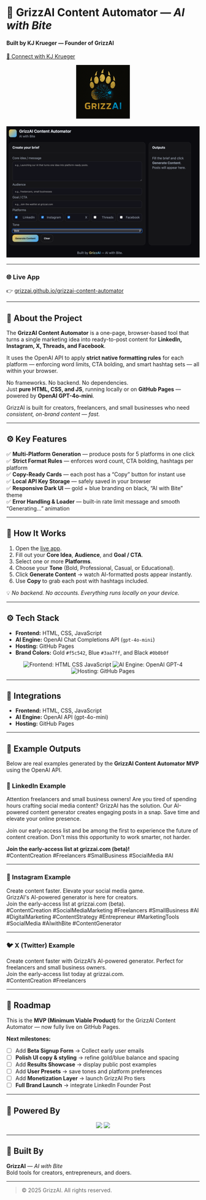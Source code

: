 # 🐻 GrizzAI Content Automator — *AI with Bite*
#### Built by **KJ Krueger** — Founder of **GrizzAI**

[👤 Connect with KJ Krueger](https://www.linkedin.com/in/kj-krueger/)  

<p align="center">
  <img src="./grizzai-logo.png" alt="GrizzAI Logo" width="140"><br><br>
  <img src="./grizzai-content-automator.png" alt="GrizzAI Content Automator App Screenshot" width="600">
</p>

---

### 🌐 **Live App**
👉 [grizzai.github.io/grizzai-content-automator](https://grizzai.github.io/grizzai-content-automator)

---

## 🚀 About the Project
The **GrizzAI Content Automator** is a one-page, browser-based tool that turns a single marketing idea into ready-to-post content for **LinkedIn, Instagram, X, Threads, and Facebook**.

It uses the OpenAI API to apply **strict native formatting rules** for each platform — enforcing word limits, CTA bolding, and smart hashtag sets — all within your browser.

No frameworks. No backend. No dependencies.  
Just **pure HTML, CSS, and JS**, running locally or on **GitHub Pages** — powered by **OpenAI GPT-4o-mini**.

GrizzAI is built for creators, freelancers, and small businesses who need *consistent, on-brand content — fast.*

---

## ⚙️ Key Features
✅ **Multi-Platform Generation** — produce posts for 5 platforms in one click  
✅ **Strict Format Rules** — enforces word count, CTA bolding, hashtags per platform  
✅ **Copy-Ready Cards** — each post has a “Copy” button for instant use  
✅ **Local API Key Storage** — safely saved in your browser  
✅ **Responsive Dark UI** — gold + blue branding on black, “AI with Bite” theme  
✅ **Error Handling & Loader** — built-in rate limit message and smooth “Generating…” animation  

---

## 🧠 How It Works
1. Open the [live app](https://grizzai.github.io/grizzai-content-automator/).  
2. Fill out your **Core Idea**, **Audience**, and **Goal / CTA**.  
3. Select one or more **Platforms**.  
4. Choose your **Tone** (Bold, Professional, Casual, or Educational).  
5. Click **Generate Content** → watch AI-formatted posts appear instantly.  
6. Use **Copy** to grab each post with hashtags included.

💡 *No backend. No accounts. Everything runs locally on your device.*

---

## ⚙️ Tech Stack
- **Frontend:** HTML, CSS, JavaScript  
- **AI Engine:** OpenAI Chat Completions API (`gpt-4o-mini`)  
- **Hosting:** GitHub Pages  
- **Brand Colors:** Gold `#f5c542`, Blue `#3aa7ff`, and Black `#0b0b0f`  

<p align="center">
  <img src="https://img.shields.io/badge/Frontend-HTML%20%7C%20CSS%20%7C%20JavaScript-blue?style=for-the-badge" alt="Frontend: HTML CSS JavaScript">
  <img src="https://img.shields.io/badge/AI%20Engine-OpenAI%20GPT--4-blueviolet?style=for-the-badge" alt="AI Engine: OpenAI GPT-4">
  <img src="https://img.shields.io/badge/Hosting-GitHub%20Pages-lightgrey?style=for-the-badge" alt="Hosting: GitHub Pages">
</p>

---

## 🧩 Integrations
- **Frontend:** HTML, CSS, JavaScript  
- **AI Engine:** OpenAI API (gpt-4o-mini)  
- **Hosting:** GitHub Pages  

---

## 🧠 Example Outputs
Below are real examples generated by the **GrizzAI Content Automator MVP** using the OpenAI API.

### 🔹 LinkedIn Example
Attention freelancers and small business owners! Are you tired of spending hours crafting social media content? GrizzAI has the solution. Our AI-powered content generator creates engaging posts in a snap. Save time and elevate your online presence.

Join our early-access list and be among the first to experience the future of content creation. Don't miss this opportunity to work smarter, not harder.

**Join the early-access list at grizzai.com (beta)!**  
#ContentCreation #Freelancers #SmallBusiness #SocialMedia #AI

---

### 📸 Instagram Example
Create content faster. Elevate your social media game.  
GrizzAI's AI-powered generator is here for creators.  
Join the early-access list at grizzai.com (beta).  
#ContentCreation #SocialMediaMarketing #Freelancers #SmallBusiness #AI #DigitalMarketing #ContentStrategy #Entrepreneur #MarketingTools #SocialMedia #AIwithBite #ContentGenerator

---

### 🐦 X (Twitter) Example
Create content faster with GrizzAI’s AI-powered generator. Perfect for freelancers and small business owners.  
Join the early-access list today at grizzai.com.  
#ContentCreation #Freelancers

---

## 🧭 Roadmap
This is the **MVP (Minimum Viable Product)** for the GrizzAI Content Automator — now fully live on GitHub Pages.

**Next milestones:**
- [ ] Add **Beta Signup Form** → Collect early user emails  
- [ ] **Polish UI copy & styling** → refine gold/blue balance and spacing  
- [ ] Add **Results Showcase** → display public post examples  
- [ ] Add **User Presets** → save tones and platform preferences  
- [ ] Add **Monetization Layer** → launch GrizzAI Pro tiers  
- [ ] **Full Brand Launch** → integrate LinkedIn Founder Post  

---

## 🧠 Powered By
<p align="center">
  <img src="https://img.shields.io/badge/OpenAI-API-blueviolet?style=flat&logo=openai&logoColor=white">
  <img src="https://img.shields.io/badge/GitHub-Pages-lightgrey?style=flat&logo=github">
</p>

---

## 💪 Built By
**GrizzAI** — *AI with Bite*  
Bold tools for creators, entrepreneurs, and doers.  

---

> © 2025 GrizzAI. All rights reserved.
